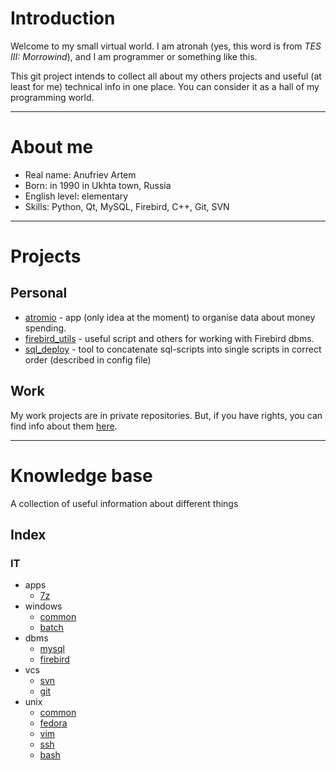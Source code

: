 Introduction
============
Welcome to my small virtual world.
I am atronah (yes, this word is from _TES III: Morrowind_),
and I am programmer or something like this.

This git project intends to collect all about my others projects and useful (at least for me) technical info in one place.
You can consider it as a hall of my programming world.


-----------------


About me
========
- Real name: Anufriev Artem
- Born: in 1990 in Ukhta town, Russia
- English level: elementary
- Skills: Python, Qt, MySQL, Firebird, C++, Git, SVN


-----------------



Projects
========

Personal
--------

- [atromio](https://gitlab.com/atronah/atromio) - app (only idea at the moment) to organise data about money spending.
- [firebird_utils](https://gitlab.com/atronah/firebird_utils) - useful script and others for working with Firebird dbms.
- [sql_deploy](https://gitlab.com/atronah/sql_deploy) - tool to concatenate sql-scripts into single scripts in correct order (described in config file)


Work
----
My work projects are in private repositories.
But, if you have rights, you can find info about them [here](https://gitlab.com/mplus/info).


-----------------


Knowledge base
==============
A collection of useful information about different things

Index
-----
### IT
- apps
    - [7z](it/apps/7z.md)
- windows
    - [common](it/windows/common.md)
    - [batch](it/windows/batch.md)
- dbms
    - [mysql](it/dbms/mysql.md)
    - [firebird](it/dbms/firebird.md)
- vcs
    - [svn](it/vcs/svn.md)
    - [git](it/vcs/git.md)
- unix
    - [common](it/unix/common.md)
    - [fedora](it/unix/fedora.md)
    - [vim](it/unix/vim.md)
    - [ssh](it/unix/ssh.md)
    - [bash](it/unix/bash.md)